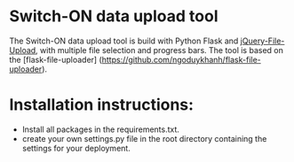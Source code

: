 Switch-ON data upload tool
===================

The Switch-ON data upload tool is build with Python Flask and [jQuery-File-Upload](https://github.com/blueimp/jQuery-File-Upload/), with multiple file selection and progress bars. The tool is based on the [flask-file-uploader] (https://github.com/ngoduykhanh/flask-file-uploader).


Installation instructions:
===================
- Install all packages in the requirements.txt. 
- create your own settings.py file in the root directory containing the settings for your deployment.